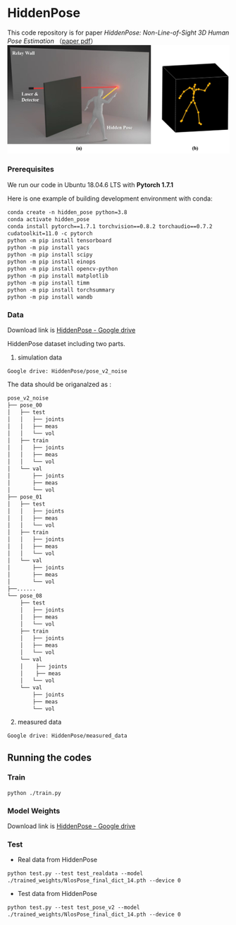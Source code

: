# HiddenPose

This code repository is for paper
*HiddenPose: Non-Line-of-Sight 3D Human Pose Estimation*
（[paper pdf](todo.com)）
![scenario](./scenev4.jpg)

### Prerequisites

We run our code in  Ubuntu 18.04.6 LTS with **Pytorch 1.7.1**

Here is one example of building development environment with conda:

```
conda create -n hidden_pose python=3.8
conda activate hidden_pose
conda install pytorch==1.7.1 torchvision==0.8.2 torchaudio==0.7.2 cudatoolkit=11.0 -c pytorch
python -m pip install tensorboard
python -m pip install yacs
python -m pip install scipy
python -m pip install einops
python -m pip install opencv-python
python -m pip install matplotlib
python -m pip install timm
python -m pip install torchsummary
python -m pip install wandb
```

### Data

Download link is [HiddenPose - Google drive](https://drive.google.com/drive/folders/1GHYR1E10InarsEMdyj811s_36pod-57k?usp=sharing)

HiddenPose dataset including two parts.

1. simulation data

```
Google drive: HiddenPose/pose_v2_noise
```

The data should be origanalzed as :

```
pose_v2_noise
├── pose_00
│   ├── test
│   │   ├── joints
│   │   ├── meas
│   │   └── vol
│   ├── train
│   │   ├── joints
│   │   ├── meas
│   │   └── vol
│   └── val
│       ├── joints
│       ├── meas
│       └── vol
├── pose_01
│   ├── test
│   │   ├── joints
│   │   ├── meas
│   │   └── vol
│   ├── train
│   │   ├── joints
│   │   ├── meas
│   │   └── vol
│   └── val
│       ├── joints
│       ├── meas
│       └── vol
├──......
└── pose_08
    ├── test
    │   ├── joints
    │   ├── meas
    │   └── vol
    ├── train
    │   ├── joints
    │   ├── meas
    │   └── vol
    └── val
    │    ├── joints
    │    ├── meas
    │   └── vol  
    └── val
        ├── joints
        ├── meas
        └── vol
```

2. measured data

```
Google drive: HiddenPose/measured_data
```

## Running the codes

### Train

```
python ./train.py
```
### Model Weights

Download link is [HiddenPose - Google drive](https://drive.google.com/drive/folders/1-YnOafBX0osfid3_RKIXWRGxS7RoSI97?usp=sharing)

### Test

* Real data from HiddenPose

```
python test.py --test test_realdata --model ./trained_weights/NlosPose_final_dict_14.pth --device 0
```

* Test data from HiddenPose

```
python test.py --test test_pose_v2 --model ./trained_weights/NlosPose_final_dict_14.pth --device 0
```